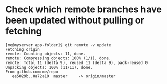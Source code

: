 # Check which remote branches have been updated without pulling or fetching

```
[me@myserver app-folder]$ git remote -v update
Fetching origin
remote: Counting objects: 11, done.
remote: Compressing objects: 100% (1/1), done.
remote: Total 11 (delta 9), reused 11 (delta 9), pack-reused 0
Unpacking objects: 100% (11/11), done.
From github.com:me/repo
   ee5029b..0a72a10  master     -> origin/master
```
